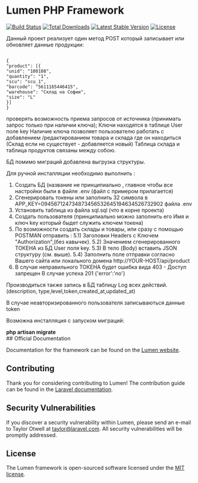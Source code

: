 # Lumen PHP Framework

[![Build Status](https://travis-ci.org/laravel/lumen-framework.svg)](https://travis-ci.org/laravel/lumen-framework)
[![Total Downloads](https://poser.pugx.org/laravel/lumen-framework/d/total.svg)](https://packagist.org/packages/laravel/lumen-framework)
[![Latest Stable Version](https://poser.pugx.org/laravel/lumen-framework/v/stable.svg)](https://packagist.org/packages/laravel/lumen-framework)
[![License](https://poser.pugx.org/laravel/lumen-framework/license.svg)](https://packagist.org/packages/laravel/lumen-framework)

Данный проект реализует один метод POST который записывает или обновляет данные
продукции:
<p>
<code>
{
"product": [{
"unid": "100108",
"quantity": "1",
"scu": "scu_1",
"barcode": "5611165446415",
"warehouse": "Склад на Софии",
"size": "L"
}]
}
</code>
    </p>
проверять возможность приема запросов от источника (принимать запрос только при наличии ключа);
Ключи находятся в таблице User поле key
Наличие ключа позволяет пользователю работать с добавлением /редактированием товара и склада где он находиться
(Склад если не существует - добавляется новый)
Таблица склада и таблица продуктов связаны между собою.

БД помимо миграций добавлена выгрузка структуры.

Для ручной инсталляции необходимо выполнить :
1) Создать БД (название не принципиально , главное чтобы все настройки были в файле .env (файл с примером прилагается)
2) Сгенерировать токены или заполнить 32 символа в APP_KEY=094567124734873456532645194634526732902 файла .env
3) Установить таблица из файла sql.sql (что в корне проекта)
4) Создать пользователя (принципиально можно заполнить его Имя и ключ key который быдет служить ключем токена)
5) По возможности создать склады и товары, или сразу с помощью POSTMAN отправить :
5.1) Заголовки Headers c Ключем "Authorization",(без кавычек).
5.2) Значением сгенерированного ТОКЕНА из БД User поля key.
5.3) В тело (Body) вставить JSON структуру (см. выше).
5.4) Заполнить поле отправки согласно Вашего сайта или локального домена http://YOUR-HOST/api/product
6) В случае неправильного ТОКЕНА будет ошибка вида 403 - Доступ запрещен
В случае успеха 201 {'error':'no'} 

Производиться также запись в БД таблицу Log всех действий. (description, type,level,token,created_at,updated_at)

В случаe неавторизированного пользователя записываються данные token

Возможна инсталляция с запуском миграций:
<div>
<b>php artisan migrate</b>
</div>
## Official Documentation

Documentation for the framework can be found on the [Lumen website](https://lumen.laravel.com/docs).

## Contributing

Thank you for considering contributing to Lumen! The contribution guide can be found in the [Laravel documentation](https://laravel.com/docs/contributions).

## Security Vulnerabilities

If you discover a security vulnerability within Lumen, please send an e-mail to Taylor Otwell at taylor@laravel.com. All security vulnerabilities will be promptly addressed.

## License

The Lumen framework is open-sourced software licensed under the [MIT license](https://opensource.org/licenses/MIT).
